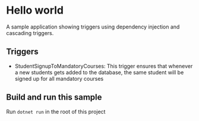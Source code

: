 ﻿# Hello world
A sample application showing triggers using dependency injection and cascading triggers.

## Triggers

- StudentSignupToMandatoryCourses: This trigger ensures that whenever a new students gets added to the database, the same student will be signed up for all mandatory courses

## Build and run this sample
Run `dotnet run` in the root of this project 
